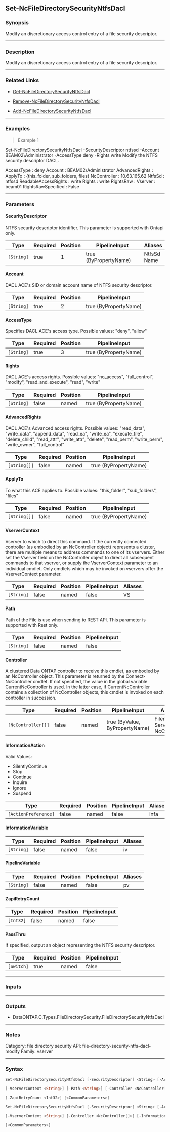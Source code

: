 Set-NcFileDirectorySecurityNtfsDacl
-----------------------------------

### Synopsis
Modify an discretionary access control entry of a file security descriptor.

---

### Description

Modify an discretionary access control entry of a file security descriptor.

---

### Related Links
* [Get-NcFileDirectorySecurityNtfsDacl](Get-NcFileDirectorySecurityNtfsDacl)

* [Remove-NcFileDirectorySecurityNtfsDacl](Remove-NcFileDirectorySecurityNtfsDacl)

* [Add-NcFileDirectorySecurityNtfsDacl](Add-NcFileDirectorySecurityNtfsDacl)

---

### Examples
> Example 1

Set-NcFileDirectorySecurityNtfsDacl -SecurityDescriptor ntfssd -Account BEAM02\Administrator -AccessType deny -Rights write
Modify the NTFS security descriptor DACL.

AccessType           : deny
Account              : BEAM02\Administrator
AdvancedRights       : 
ApplyTo              : {this_folder, sub_folders, files}
NcController         : 10.63.165.62
NtfsSd               : ntfssd
ReadableAccessRights : write
Rights               : write
RightsRaw            : 
Vserver              : beam01
RightsRawSpecified   : False

---

### Parameters
#### **SecurityDescriptor**
NTFS security descriptor identifier. This parameter is supported with Ontapi only.

|Type      |Required|Position|PipelineInput        |Aliases        |
|----------|--------|--------|---------------------|---------------|
|`[String]`|true    |1       |true (ByPropertyName)|NtfsSd<br/>Name|

#### **Account**
DACL ACE's SID or domain account name of NTFS security descriptor.

|Type      |Required|Position|PipelineInput        |
|----------|--------|--------|---------------------|
|`[String]`|true    |2       |true (ByPropertyName)|

#### **AccessType**
Specifies DACL ACE's access type.  Possible values: "deny", "allow"

|Type      |Required|Position|PipelineInput        |
|----------|--------|--------|---------------------|
|`[String]`|true    |3       |true (ByPropertyName)|

#### **Rights**
DACL ACE's access rights. 
Possible values: "no_access", "full_control", "modify", "read_and_execute", "read", "write"

|Type      |Required|Position|PipelineInput        |
|----------|--------|--------|---------------------|
|`[String]`|false   |named   |true (ByPropertyName)|

#### **AdvancedRights**
DACL ACE's Advanced access rights. 
Possible values: 
"read_data", "write_data", "append_data", "read_ea", "write_ea", "execute_file", "delete_child", "read_attr", "write_attr", "delete", "read_perm", "write_perm", "write_owner", "full_control"

|Type        |Required|Position|PipelineInput        |
|------------|--------|--------|---------------------|
|`[String[]]`|false   |named   |true (ByPropertyName)|

#### **ApplyTo**
To what this ACE applies to.
Possible values: "this_folder", "sub_folders", "files"

|Type        |Required|Position|PipelineInput        |
|------------|--------|--------|---------------------|
|`[String[]]`|false   |named   |true (ByPropertyName)|

#### **VserverContext**
Vserver to which to direct this command.  If the currently connected controller (as embodied by an NcController object) represents a cluster, there are multiple means to address commands to one of its vservers.  Either set the Vserver field on the NcController object to direct all subsequent commands to that vserver, or supply the VserverContext parameter to an individual cmdlet.  Only cmdlets which may be invoked on vservers offer the VserverContext parameter.

|Type      |Required|Position|PipelineInput|Aliases|
|----------|--------|--------|-------------|-------|
|`[String]`|false   |named   |false        |VS     |

#### **Path**
Path of the File is use when sending to REST API. This parameter is supported with Rest only.

|Type      |Required|Position|PipelineInput|
|----------|--------|--------|-------------|
|`[String]`|false   |named   |false        |

#### **Controller**
A clustered Data ONTAP controller to receive this cmdlet, as embodied by an NcController object.  This parameter is returned by the Connect-NcController cmdlet.  If not specified, the value in the global variable CurrentNcController is used.  In the latter case, if CurrentNcController contains a collection of NcController objects, this cmdlet is invoked on each controller in succession.

|Type              |Required|Position|PipelineInput                 |Aliases                          |
|------------------|--------|--------|------------------------------|---------------------------------|
|`[NcController[]]`|false   |named   |true (ByValue, ByPropertyName)|Filer<br/>Server<br/>NcController|

#### **InformationAction**

Valid Values:

* SilentlyContinue
* Stop
* Continue
* Inquire
* Ignore
* Suspend

|Type                |Required|Position|PipelineInput|Aliases|
|--------------------|--------|--------|-------------|-------|
|`[ActionPreference]`|false   |named   |false        |infa   |

#### **InformationVariable**

|Type      |Required|Position|PipelineInput|Aliases|
|----------|--------|--------|-------------|-------|
|`[String]`|false   |named   |false        |iv     |

#### **PipelineVariable**

|Type      |Required|Position|PipelineInput|Aliases|
|----------|--------|--------|-------------|-------|
|`[String]`|false   |named   |false        |pv     |

#### **ZapiRetryCount**

|Type     |Required|Position|PipelineInput|
|---------|--------|--------|-------------|
|`[Int32]`|false   |named   |false        |

#### **PassThru**
If specified, output an object representing the NTFS security descriptor.

|Type      |Required|Position|PipelineInput|
|----------|--------|--------|-------------|
|`[Switch]`|true    |named   |false        |

---

### Inputs

---

### Outputs
* DataONTAP.C.Types.FileDirectorySecurity.FileDirectorySecurityNtfsDacl

---

### Notes
Category: file directory security
API: file-directory-security-ntfs-dacl-modify
Family: vserver

---

### Syntax
```PowerShell
Set-NcFileDirectorySecurityNtfsDacl [-SecurityDescriptor] <String> [-Account] <String> [-AccessType] <String> [-Rights <String>] [-AdvancedRights <String[]>] [-ApplyTo <String[]>] 
```
```PowerShell
[-VserverContext <String>] [-Path <String>] [-Controller <NcController[]>] [-InformationAction <ActionPreference>] [-InformationVariable <String>] [-PipelineVariable <String>] 
```
```PowerShell
[-ZapiRetryCount <Int32>] [<CommonParameters>]
```
```PowerShell
Set-NcFileDirectorySecurityNtfsDacl [-SecurityDescriptor] <String> [-Account] <String> [-AccessType] <String> [-Rights <String>] [-AdvancedRights <String[]>] [-ApplyTo <String[]>] -PassThru 
```
```PowerShell
[-VserverContext <String>] [-Controller <NcController[]>] [-InformationAction <ActionPreference>] [-InformationVariable <String>] [-PipelineVariable <String>] [-ZapiRetryCount <Int32>] 
```
```PowerShell
[<CommonParameters>]
```
